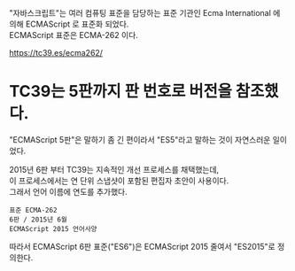 "자바스크립트"는 여러 컴퓨팅 표준을 담당하는 표준 기관인 Ecma International 에 의해
ECMAScript 로 표준화 되었다.  
ECMAScript 표준은 ECMA-262 이다.

https://tc39.es/ecma262/

# TC39는 5판까지 판 번호로 버전을 참조했다.

"ECMAScript 5판"은 말하기 좀 긴 편이라서 "ES5"라고 말하는 것이 자연스러운 일이었다.

2015년 6판 부터 TC39는 지속적인 개선 프로세스를 채택했는데,  
이 프로세스에서는 연 단위 스냅샷이 포함된 편집자 초안이 사용이다.  
그래서 언어 이름에 연도를 추가했다.

```
표준 ECMA-262
6판 / 2015년 6월
ECMAScript 2015 언어사양
```

따라서 ECMAScript 6판 표준("ES6")은 ECMAScript 2015 줄여서 "ES2015"로 정의한다.
